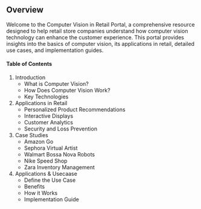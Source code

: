 ## Overview
Welcome to the Computer Vision in Retail Portal, a comprehensive resource designed to help retail store companies understand how computer vision technology can enhance the customer experience. This portal provides insights into the basics of computer vision, its applications in retail, detailed use cases, and implementation guides.

#### Table of Contents
1. Introduction
   - What is Computer Vision?
   - How Does Computer Vision Work?
   - Key Technologies
2. Applications in Retail
   - Personalized Product Recommendations
   - Interactive Displays
   - Customer Analytics
   - Security and Loss Prevention
3. Case Studies
   - Amazon Go
   - Sephora Virtual Artist
   - Walmart Bossa Nova Robots
   - Nike Speed Shop
   - Zara Inventory Management
4. Applications & Usecaase
   - Define the Use Case
   - Benefits
   - How it Works
   - Implementation Guide
